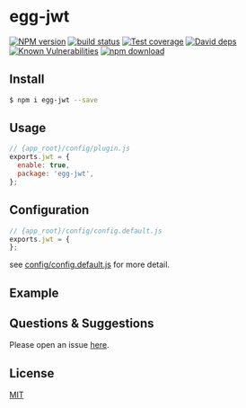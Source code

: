 # egg-jwt

[![NPM version][npm-image]][npm-url]
[![build status][travis-image]][travis-url]
[![Test coverage][codecov-image]][codecov-url]
[![David deps][david-image]][david-url]
[![Known Vulnerabilities][snyk-image]][snyk-url]
[![npm download][download-image]][download-url]

[npm-image]: https://img.shields.io/npm/v/egg-jwt.svg?style=flat-square
[npm-url]: https://npmjs.org/package/egg-jwt
[travis-image]: https://img.shields.io/travis/eggjs/egg-jwt.svg?style=flat-square
[travis-url]: https://travis-ci.org/eggjs/egg-jwt
[codecov-image]: https://img.shields.io/codecov/c/github/eggjs/egg-jwt.svg?style=flat-square
[codecov-url]: https://codecov.io/github/eggjs/egg-jwt?branch=master
[david-image]: https://img.shields.io/david/eggjs/egg-jwt.svg?style=flat-square
[david-url]: https://david-dm.org/eggjs/egg-jwt
[snyk-image]: https://snyk.io/test/npm/egg-jwt/badge.svg?style=flat-square
[snyk-url]: https://snyk.io/test/npm/egg-jwt
[download-image]: https://img.shields.io/npm/dm/egg-jwt.svg?style=flat-square
[download-url]: https://npmjs.org/package/egg-jwt

<!--
Description here.
-->

## Install

```bash
$ npm i egg-jwt --save
```

## Usage

```js
// {app_root}/config/plugin.js
exports.jwt = {
  enable: true,
  package: 'egg-jwt',
};
```

## Configuration

```js
// {app_root}/config/config.default.js
exports.jwt = {
};
```

see [config/config.default.js](config/config.default.js) for more detail.

## Example

<!-- example here -->

## Questions & Suggestions

Please open an issue [here](https://github.com/eggjs/egg/issues).

## License

[MIT](LICENSE)
